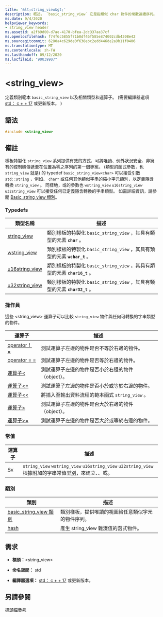 ```yaml
---
title: '&lt;string_view&gt;'
description: 概述， `basic_string_view` 它是指類似 char 物件的常數連續序列。
ms.date: 9/4/2020
helpviewer_keywords:
- string_view header
ms.assetid: a2fb9d00-d7ae-4170-bfea-2dc337aa37cf
ms.openlocfilehash: f74f6c5855f71b0df46f585e874002cdb4308e42
ms.sourcegitcommit: 6280a4c629de0f638ebc2edd446de2a9b11f0406
ms.translationtype: MT
ms.contentlocale: zh-TW
ms.lasthandoff: 09/12/2020
ms.locfileid: "90039907"
---
```

# <a name="ltstring_viewgt"></a>&lt;string_view&gt;

定義類別範本 `basic_string_view` 以及相關類型和運算子。  (需要編譯器選項 [std： c + + 17](../build/reference/std-specify-language-standard-version.md) 或更新版本。 ) 

## <a name="syntax"></a>語法

```cpp
#include <string_view>
```

## <a name="remarks"></a>備註

樣板特製化 `string_view` 系列提供有效的方式，可將唯讀、例外狀況安全、非擁有的控制碼傳遞至在位置為零之序列的第一個專案。  (類型的函式參數，也 `string_view` 就是) 的 typedef `basic_string_view<char>` 可以接受引數 `std::string` ，例如、 `char*` 或任何其他類似字串的縮小字元類別，以定義隱含轉換 `string_view` 。 同樣地，或的參數也 `wstring_view` `u16string_view` `u32string_view` 可以接受任何已定義隱含轉換的字串類型。 如需詳細資訊，請參閱 [Basic_string_view 類別](../standard-library/basic-string-view-class.md)。

### <a name="typedefs"></a>Typedefs

|類型名稱|描述|
|-|-|
|[string_view](../standard-library/string-view-typedefs.md#string_view)|類別樣板的特製化 `basic_string_view` ，其具有類型的元素 **`char`** 。|
|[wstring_view](../standard-library/string-view-typedefs.md#wstring_view)|類別樣板的特製化 `basic_string_view` ，其具有類型的元素 **`wchar_t`** 。|
|[u16string_view](../standard-library/string-view-typedefs.md#u16string_view)|類別樣板的特製化 `basic_string_view` ，其具有類型的元素 **`char16_t`** 。|
|[u32string_view](../standard-library/string-view-typedefs.md#u32string_view)|類別樣板的特製化 `basic_string_view` ，其具有類型的元素 **`char32_t`** 。|

### <a name="operators"></a>操作員

這些 \<string_view> 運算子可以比較 `string_view` 物件與任何可轉換的字串類型的物件。

|運算子|描述|
|-|-|
|[operator！ =](../standard-library/string-view-operators.md#op_neq)|測試運算子左邊的物件是否不等於右邊的物件。|
|[operator = =](../standard-library/string-view-operators.md#op_eq_eq)|測試運算子左邊的物件是否等於右邊的物件。|
|[運算子<](../standard-library/string-view-operators.md#op_lt)|測試運算子左邊的物件是否小於右邊的物件（object）。|
|[運算子<=](../standard-library/string-view-operators.md#op_lt_eq)|測試運算子左邊的物件是否小於或等於右邊的物件。|
|[運算子<\<](../standard-library/string-view-operators.md#op_lt_lt)|將插入至輸出資料流程的範本函式 `string_view` 。|
|[運算子>](../standard-library/string-view-operators.md#op_gt)|測試運算子左邊的物件是否大於右邊的物件（object）。|
|[運算子>=](../standard-library/string-view-operators.md#op_gt_eq)|測試運算子左邊的物件是否大於或等於右邊的物件。|

### <a name="literals"></a>常值

|運算子|描述|
|-|-|
|[Sv](../standard-library/string-view-operators.md#op_sv)|`string_view` `wstring_view` `u16string_view` `u32string_view` 根據附加的字串常值型別，來建立、、或。|

### <a name="classes"></a>類別

|類別|描述|
|-|-|
|[basic_string_view 類別](../standard-library/basic-string-view-class.md)|類別樣板，提供唯讀的視圖給任意類似字元的物件序列。|
|[hash](string-view-hash.md)|產生 string_view 雜湊值的函式物件。|

## <a name="requirements"></a>需求

- **標頭：**\<string_view>

- **命名空間：** std

- **編譯器選項：** [std： c + + 17](../build/reference/std-specify-language-standard-version.md) 或更新版本。

## <a name="see-also"></a>另請參閱

[標頭檔參考](../standard-library/cpp-standard-library-header-files.md)
